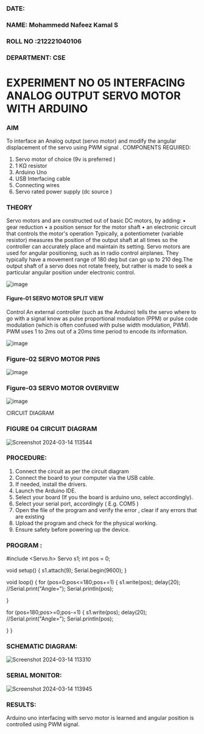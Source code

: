 ###  DATE: 

###  NAME: Mohammedd Nafeez Kamal S
###  ROLL NO :212221040106
###  DEPARTMENT: CSE


# EXPERIMENT NO 05 INTERFACING ANALOG OUTPUT SERVO MOTOR WITH ARDUINO

### AIM
To interface an Analog output (servo motor) and modify the angular displacement of the servo using PWM signal .
COMPONENTS REQUIRED:
1.	Servo motor of choice (9v is preferred )
2.	1 KΩ resistor 
3.	Arduino Uno 
4.	USB Interfacing cable 
5.	Connecting wires 
6.	Servo rated power supply (dc source )


### THEORY
Servo motors and are constructed out of basic DC motors, by adding:
•	 gear reduction
•	 a position sensor for the motor shaft
•	 an electronic circuit that controls the motor's operation
Typically, a potentiometer (variable resistor) measures the position of the output shaft at all times so the controller can accurately place and maintain its setting.
Servo motors are used for angular positioning, such as in radio control airplanes.  They typically have a movement range of 180 deg but can go up to 210 deg.The output shaft of a servo does not rotate freely, but rather is made to seek a particular angular position under electronic control. 


![image](https://user-images.githubusercontent.com/36288975/163544439-1f477927-fcd4-42f0-9ce4-c863fdbf1210.png)



#### Figure-01 SERVO MOTOR SPLIT VIEW 
Control 
An external controller (such as the Arduino) tells the servo where to go with a signal know as pulse proportional modulation (PPM) or pulse code modulation (which is often confused with pulse width modulation, PWM). PWM uses 1 to 2ms out of a 20ms time period to encode its information.
 
 
 ![image](https://user-images.githubusercontent.com/36288975/163544482-3027136f-7135-4f3d-a23f-8dc2fe04194d.png)

### Figure-02 SERVO MOTOR PINS

 ![image](https://user-images.githubusercontent.com/36288975/163544513-ca497421-e6ba-4f91-871f-5cfba77f22a8.png)


### Figure-03 SERVO MOTOR OVERVIEW 

 

![image](https://user-images.githubusercontent.com/36288975/163544618-6eb8a7b5-7f1a-428a-8d9f-fd899b145efb.png)
 




CIRCUIT DIAGRAM
 
 
 
### FIGURE 04 CIRCUIT DIAGRAM

![Screenshot 2024-03-14 113544](https://github.com/Nafeezkamal123/EXPERIMENT-NO--05-INTERFACING-ANALOG-OUTPUT-SERVO-MOTOR-WITH-ARDUINO-/assets/128898953/25434d8e-ce34-45ae-aa6b-f7a6a9653a99)


### PROCEDURE:
1.	Connect the circuit as per the circuit diagram 
2.	Connect the board to your computer via the USB cable.
3.	If needed, install the drivers.
4.	Launch the Arduino IDE.
5.	Select your board (If you the board is arduino uno, select accordingly).
6.	Select your serial port, accordingly ( E.g. COM5 )
7.	Open the file of the program  and verify the error , clear if any errors that are existing 
8.	Upload the program and check for the physical working. 
9.	Ensure safety before powering up the device.


### PROGRAM :
 

#include <Servo.h>
Servo s1;
int pos = 0;

void setup()
{
  s1.attach(9);
  Serial.begin(9600);
}

void loop()
{
 for (pos=0;pos<=180;pos+=1)
  {
   s1.write(pos);
   delay(20);
   //Serial.print("Angle=");
   Serial.println(pos);
   		
 }
  
  for (pos=180;pos>=0;pos-=1)
  {
   s1.write(pos);
   delay(20);
   //Serial.print("Angle=");
   Serial.println(pos);
   		
 }
}


### SCHEMATIC DIAGRAM:

![Screenshot 2024-03-14 113310](https://github.com/Nafeezkamal123/EXPERIMENT-NO--05-INTERFACING-ANALOG-OUTPUT-SERVO-MOTOR-WITH-ARDUINO-/assets/128898953/af9435be-dc43-4fd6-9149-23f524f51e5b)

### SERIAL MONITOR:
![Screenshot 2024-03-14 113945](https://github.com/Nafeezkamal123/EXPERIMENT-NO--05-INTERFACING-ANALOG-OUTPUT-SERVO-MOTOR-WITH-ARDUINO-/assets/128898953/fd8cd21a-cf2d-4b66-8859-ff172accc172)







### RESULTS: 
Arduino uno interfacing with servo motor is learned and angular position is controlled using PWM signal.
